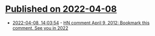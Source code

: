# [Published on 2022-04-08](index.md)

* [2022-04-08, 14:03:54](https://news.ycombinator.com/item?id=30956875) - [HN comment April 9, 2012: Bookmark this comment. See you in 2022](https://news.ycombinator.com/item?id=3818055)
